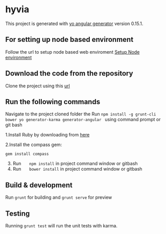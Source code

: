 # hyvia

This project is generated with [yo angular generator](https://github.com/yeoman/generator-angular)
version 0.15.1.

## For setting up node based environment 

Follow the url to setup node based web enviroment  [Setup Node environment](http://www.tutorialsteacher.com/nodejs/setup-nodejs-development-environment) 

## Download the code from the repository

 Clone the project using this [url](https://github.com/karthikeyanVK/integration-html.git)

## Run the following commands

Navigate to the project cloned folder the Run `npm install -g grunt-cli bower yo generator-karma generator-angular ` using command prompt or git bash

1.Install Ruby by downloading from [here](http://rubyinstaller.org/downloads/) 

2.Install the compass gem:

	gem install compass

3. Run `	npm install ` in project command window or gitbash
4. Run `	bower install ` in project command window or gitbash

## Build & development

Run	`grunt` for building and	 `grunt serve` for preview

## Testing

Running `grunt test` will run the unit tests with karma.
